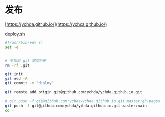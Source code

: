 # 发布

[https://ychda.github.io/](https://ychda.github.io/)


deploy.sh

```bash
#!/usr/bin/env sh
set -e


# 不保留 git 提交历史
rm -rf .git

git init
git add -A
git commit -m 'deploy'

git remote add origin git@github.com:ychda/ychda.github.io.git

# git push -f git@github.com:ychda/ychda.github.io.git master:gh-pages
git push -f git@github.com:ychda/ychda.github.io.git master:main
cd -

```